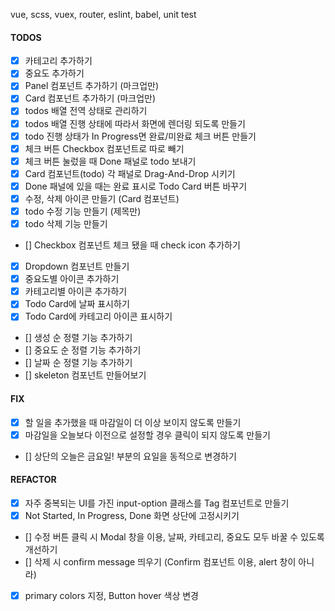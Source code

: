 vue, scss, vuex, router, eslint, babel, unit test

#### TODOS

- [x] 카테고리 추가하기
- [x] 중요도 추가하기
- [x] Panel 컴포넌트 추가하기 (마크업만)
- [x] Card 컴포넌트 추가하기 (마크업만)
- [x] todos 배열 전역 상태로 관리하기
- [x] todos 배열 진행 상태에 따라서 화면에 렌더링 되도록 만들기
- [x] todo 진행 상태가 In Progress면 완료/미완료 체크 버튼 만들기
- [x] 체크 버튼 Checkbox 컴포넌트로 따로 빼기
- [x] 체크 버튼 눌렀을 때 Done 패널로 todo 보내기
- [x] Card 컴포넌트(todo) 각 패널로 Drag-And-Drop 시키기
- [x] Done 패널에 있을 때는 완료 표시로 Todo Card 버튼 바꾸기
- [x] 수정, 삭제 아이콘 만들기 (Card 컴포넌트)
- [x] todo 수정 기능 만들기 (제목만)
- [x] todo 삭제 기능 만들기
- [] Checkbox 컴포넌트 체크 됐을 때 check icon 추가하기
- [x] Dropdown 컴포넌트 만들기
- [x] 중요도별 아이콘 추가하기
- [x] 카테고리별 아이콘 추가하기
- [x] Todo Card에 날짜 표시하기
- [x] Todo Card에 카테고리 아이콘 표시하기
- [] 생성 순 정렬 기능 추가하기
- [] 중요도 순 정렬 기능 추가하기
- [] 날짜 순 정렬 기능 추가하기
- [] skeleton 컴포넌트 만들어보기

#### FIX

- [x] 할 일을 추가했을 때 마감일이 더 이상 보이지 않도록 만들기
- [x] 마감일을 오늘보다 이전으로 설정할 경우 클릭이 되지 않도록 만들기
- [] 상단의 오늘은 금요일! 부분의 요일을 동적으로 변경하기

#### REFACTOR

- [x] 자주 중복되는 UI를 가진 input-option 클래스를 Tag 컴포넌트로 만들기
- [x] Not Started, In Progress, Done 화면 상단에 고정시키기
- [] 수정 버튼 클릭 시 Modal 창을 이용, 날짜, 카테고리, 중요도 모두 바꿀 수 있도록 개선하기
- [] 삭제 시 confirm message 띄우기 (Confirm 컴포넌트 이용, alert 창이 아니라)
- [x] primary colors 지정, Button hover 색상 변경
